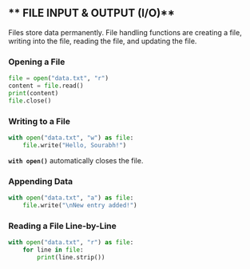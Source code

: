 
## ** FILE INPUT & OUTPUT (I/O)**
Files store data permanently.
File handling functions are creating a file, writing into the file, reading the file, and updating the file.
### **Opening a File**
```python
file = open("data.txt", "r")  
content = file.read()
print(content)
file.close()
```

### **Writing to a File**
```python
with open("data.txt", "w") as file:
    file.write("Hello, Sourabh!")
```
 **`with open()`** automatically closes the file.

### **Appending Data**
```python
with open("data.txt", "a") as file:
    file.write("\nNew entry added!")
```

### **Reading a File Line-by-Line**
```python
with open("data.txt", "r") as file:
    for line in file:
        print(line.strip())
```




